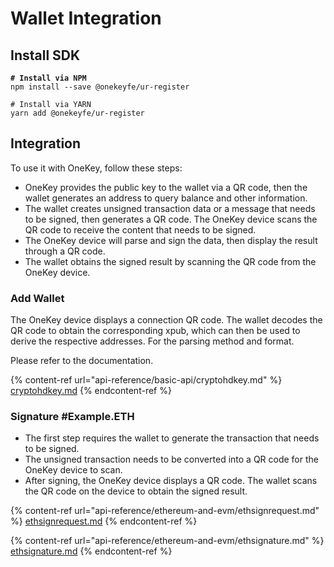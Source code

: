 # Wallet Integration

## &#x20;Install SDK

<pre class="language-shell"><code class="lang-shell"><strong># Install via NPM
</strong>npm install --save @onekeyfe/ur-register

# Install via YARN
yarn add @onekeyfe/ur-register
</code></pre>



## Integration

To use it with OneKey, follow these steps:

* OneKey provides the public key to the wallet via a QR code, then the wallet generates an address to query balance and other information.
* The wallet creates unsigned transaction data or a message that needs to be signed, then generates a QR code. The OneKey device scans the QR code to receive the content that needs to be signed.
* The OneKey device will parse and sign the data, then display the result through a QR code.
* The wallet obtains the signed result by scanning the QR code from the OneKey device.



### Add Wallet

The OneKey device displays a connection QR code. The wallet decodes the QR code to obtain the corresponding xpub, which can then be used to derive the respective addresses. For the parsing method and format.

Please refer to the documentation.

{% content-ref url="api-reference/basic-api/cryptohdkey.md" %}
[cryptohdkey.md](api-reference/basic-api/cryptohdkey.md)
{% endcontent-ref %}



### Signature #Example.ETH

* The first step requires the wallet to generate the transaction that needs to be signed.
* The unsigned transaction needs to be converted into a QR code for the OneKey device to scan.
* After signing, the OneKey device displays a QR code. The wallet scans the QR code on the device to obtain the signed result.

{% content-ref url="api-reference/ethereum-and-evm/ethsignrequest.md" %}
[ethsignrequest.md](api-reference/ethereum-and-evm/ethsignrequest.md)
{% endcontent-ref %}

{% content-ref url="api-reference/ethereum-and-evm/ethsignature.md" %}
[ethsignature.md](api-reference/ethereum-and-evm/ethsignature.md)
{% endcontent-ref %}

